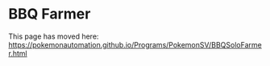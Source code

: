 # BBQ Farmer

This page has moved here: https://pokemonautomation.github.io/Programs/PokemonSV/BBQSoloFarmer.html

